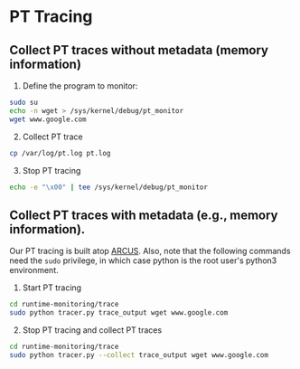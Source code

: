 # PT Tracing

## Collect PT traces without metadata (memory information)

1. Define the program to monitor:
```bash
sudo su
echo -n wget > /sys/kernel/debug/pt_monitor
wget www.google.com
```

2. Collect PT trace
```bash
cp /var/log/pt.log pt.log
```

3. Stop PT tracing
```bash
echo -e "\x00" | tee /sys/kernel/debug/pt_monitor
```

## Collect PT traces with metadata (e.g., memory information). 

Our PT tracing is built atop [ARCUS](https://github.com/carter-yagemann/ARCUS).
Also, note that the following commands need the `sudo` privilege, in which case python is the root user's python3 environment.

1. Start PT tracing

```bash
cd runtime-monitoring/trace
sudo python tracer.py trace_output wget www.google.com
```

2. Stop PT tracing and collect PT traces

```bash
cd runtime-monitoring/trace
sudo python tracer.py --collect trace_output wget www.google.com
```
